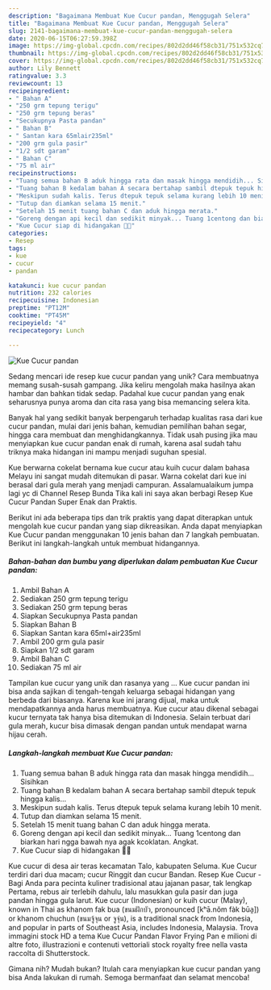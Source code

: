 ```yaml
---
description: "Bagaimana Membuat Kue Cucur pandan, Menggugah Selera"
title: "Bagaimana Membuat Kue Cucur pandan, Menggugah Selera"
slug: 2141-bagaimana-membuat-kue-cucur-pandan-menggugah-selera
date: 2020-06-15T06:27:59.398Z
image: https://img-global.cpcdn.com/recipes/802d2dd46f58cb31/751x532cq70/kue-cucur-pandan-foto-resep-utama.jpg
thumbnail: https://img-global.cpcdn.com/recipes/802d2dd46f58cb31/751x532cq70/kue-cucur-pandan-foto-resep-utama.jpg
cover: https://img-global.cpcdn.com/recipes/802d2dd46f58cb31/751x532cq70/kue-cucur-pandan-foto-resep-utama.jpg
author: Lily Bennett
ratingvalue: 3.3
reviewcount: 13
recipeingredient:
- " Bahan A"
- "250 grm tepung terigu"
- "250 grm tepung beras"
- "Secukupnya Pasta pandan"
- " Bahan B"
- " Santan kara 65mlair235ml"
- "200 grm gula pasir"
- "1/2 sdt garam"
- " Bahan C"
- "75 ml air"
recipeinstructions:
- "Tuang semua bahan B aduk hingga rata dan masak hingga mendidih... Sisihkan"
- "Tuang bahan B kedalam bahan A secara bertahap sambil dtepuk tepuk hingga kalis..."
- "Meskipun sudah kalis. Terus dtepuk tepuk selama kurang lebih 10 menit."
- "Tutup dan diamkan selama 15 menit."
- "Setelah 15 menit tuang bahan C dan aduk hingga merata."
- "Goreng dengan api kecil dan sedikit minyak... Tuang 1centong dan biarkan hari ngga bawah nya agak kcoklatan. Angkat."
- "Kue Cucur siap di hidangakan 🤗🤗"
categories:
- Resep
tags:
- kue
- cucur
- pandan

katakunci: kue cucur pandan 
nutrition: 232 calories
recipecuisine: Indonesian
preptime: "PT12M"
cooktime: "PT45M"
recipeyield: "4"
recipecategory: Lunch

---
```



![Kue Cucur pandan](https://img-global.cpcdn.com/recipes/802d2dd46f58cb31/751x532cq70/kue-cucur-pandan-foto-resep-utama.jpg)

Sedang mencari ide resep kue cucur pandan yang unik? Cara membuatnya memang susah-susah gampang. Jika keliru mengolah maka hasilnya akan hambar dan bahkan tidak sedap. Padahal kue cucur pandan yang enak seharusnya punya aroma dan cita rasa yang bisa memancing selera kita.

Banyak hal yang sedikit banyak berpengaruh terhadap kualitas rasa dari kue cucur pandan, mulai dari jenis bahan, kemudian pemilihan bahan segar, hingga cara membuat dan menghidangkannya. Tidak usah pusing jika mau menyiapkan kue cucur pandan enak di rumah, karena asal sudah tahu triknya maka hidangan ini mampu menjadi suguhan spesial.

Kue berwarna cokelat bernama kue cucur atau kuih cucur dalam bahasa Melayu ini sangat mudah ditemukan di pasar. Warna cokelat dari kue ini berasal dari gula merah yang menjadi campuran. Assalamualaikum jumpa lagi yc di Channel Resep Bunda Tika kali ini saya akan berbagi Resep Kue Cucur Pandan Super Enak dan Praktis.


Berikut ini ada beberapa tips dan trik praktis yang dapat diterapkan untuk mengolah kue cucur pandan yang siap dikreasikan. Anda dapat menyiapkan Kue Cucur pandan menggunakan 10 jenis bahan dan 7 langkah pembuatan. Berikut ini langkah-langkah untuk membuat hidangannya.

<!--inarticleads1-->

##### Bahan-bahan dan bumbu yang diperlukan dalam pembuatan Kue Cucur pandan:

1. Ambil  Bahan A
1. Sediakan 250 grm tepung terigu
1. Sediakan 250 grm tepung beras
1. Siapkan Secukupnya Pasta pandan
1. Siapkan  Bahan B
1. Siapkan  Santan kara 65ml+air235ml
1. Ambil 200 grm gula pasir
1. Siapkan 1/2 sdt garam
1. Ambil  Bahan C
1. Sediakan 75 ml air


Tampilan kue cucur yang unik dan rasanya yang … Kue cucur pandan ini bisa anda sajikan di tengah-tengah keluarga sebagai hidangan yang berbeda dari biasanya. Karena kue ini jarang dijual, maka untuk mendapatkannya anda harus membuatnya. Kue cucur atau dikenal sebagai kucur ternyata tak hanya bisa ditemukan di Indonesia. Selain terbuat dari gula merah, kucur bisa dimasak dengan pandan untuk mendapat warna hijau cerah. 

<!--inarticleads2-->

##### Langkah-langkah membuat Kue Cucur pandan:

1. Tuang semua bahan B aduk hingga rata dan masak hingga mendidih... Sisihkan
1. Tuang bahan B kedalam bahan A secara bertahap sambil dtepuk tepuk hingga kalis...
1. Meskipun sudah kalis. Terus dtepuk tepuk selama kurang lebih 10 menit.
1. Tutup dan diamkan selama 15 menit.
1. Setelah 15 menit tuang bahan C dan aduk hingga merata.
1. Goreng dengan api kecil dan sedikit minyak... Tuang 1centong dan biarkan hari ngga bawah nya agak kcoklatan. Angkat.
1. Kue Cucur siap di hidangakan 🤗🤗


Kue cucur di desa air teras kecamatan Talo, kabupaten Seluma. Kue Cucur terdiri dari dua macam; cucur Ringgit dan cucur Bandan. Resep Kue Cucur - Bagi Anda para pecinta kuliner tradisional atau jajanan pasar, tak lengkap Pertama, rebus air terlebih dahulu, lalu masukkan gula pasir dan juga pandan hingga gula larut. Kue cucur (Indonesian) or kuih cucur (Malay), known in Thai as khanom fak bua (ขนมฝักบัว, pronounced [kʰā.nǒm fàk būa̯]) or khanom chuchun (ขนมจู้จุน or จูจุ่น), is a traditional snack from Indonesia, and popular in parts of Southeast Asia, includes Indonesia, Malaysia. Trova immagini stock HD a tema Kue Cucur Pandan Flavor Frying Pan e milioni di altre foto, illustrazioni e contenuti vettoriali stock royalty free nella vasta raccolta di Shutterstock. 

Gimana nih? Mudah bukan? Itulah cara menyiapkan kue cucur pandan yang bisa Anda lakukan di rumah. Semoga bermanfaat dan selamat mencoba!
